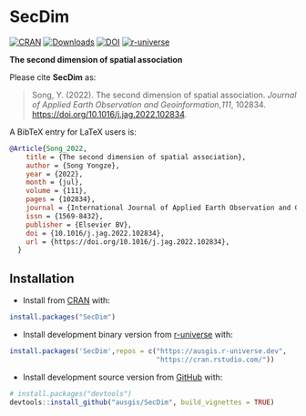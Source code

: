 
<!-- README.md is generated from README.Rmd. Please edit that file -->

# SecDim

<!-- badges: start -->

[![CRAN](https://www.r-pkg.org/badges/version/SecDim)](https://CRAN.R-project.org/package=SecDim)
[![Downloads](https://cranlogs.r-pkg.org/badges/SecDim)](https://CRAN.R-project.org/package=SecDim)
[![DOI](https://ausgis.github.io/badges/secdim_paper.svg)](https://doi.org/10.1016/j.jag.2022.102834)
[![r-universe](https://ausgis.r-universe.dev/badges/SecDim)](https://ausgis.r-universe.dev/SecDim)

<!-- badges: end -->

**The second dimension of spatial association**

Please cite **SecDim** as:

> Song, Y. (2022). The second dimension of spatial association. *Journal
> of Applied Earth Observation and Geoinformation*,*111*, 102834.
> <https://doi.org/10.1016/j.jag.2022.102834>.

A BibTeX entry for LaTeX users is:

``` bib
@Article{Song_2022,
    title = {The second dimension of spatial association},
    author = {Song Yongze},
    year = {2022},
    month = {jul},
    volume = {111},
    pages = {102834},
    journal = {International Journal of Applied Earth Observation and Geoinformation},
    issn = {1569-8432},
    publisher = {Elsevier BV},
    doi = {10.1016/j.jag.2022.102834},
    url = {https://doi.org/10.1016/j.jag.2022.102834},
  }
```

## Installation

- Install from [CRAN](https://CRAN.R-project.org/package=SecDim) with:

``` r
install.packages("SecDim")
```

- Install development binary version from
  [r-universe](https://ausgis.r-universe.dev/SecDim) with:

``` r
install.packages('SecDim',repos = c("https://ausgis.r-universe.dev",
                                    "https://cran.rstudio.com/"))
```

- Install development source version from
  [GitHub](https://github.com/ausgis/SecDim) with:

``` r
# install.packages("devtools")
devtools::install_github("ausgis/SecDim", build_vignettes = TRUE)
```
